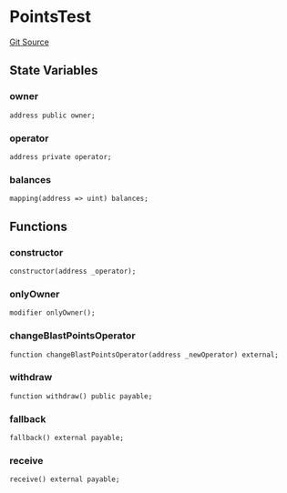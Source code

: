 # PointsTest
[Git Source](https://github.com/sbsweb3hub/sbs_contracts/blob/6b40f2679f7e03f7398df97700949af278bd88cc/src/PointsTest.sol)


## State Variables
### owner

```solidity
address public owner;
```


### operator

```solidity
address private operator;
```


### balances

```solidity
mapping(address => uint) balances;
```


## Functions
### constructor


```solidity
constructor(address _operator);
```

### onlyOwner


```solidity
modifier onlyOwner();
```

### changeBlastPointsOperator


```solidity
function changeBlastPointsOperator(address _newOperator) external;
```

### withdraw


```solidity
function withdraw() public payable;
```

### fallback


```solidity
fallback() external payable;
```

### receive


```solidity
receive() external payable;
```


